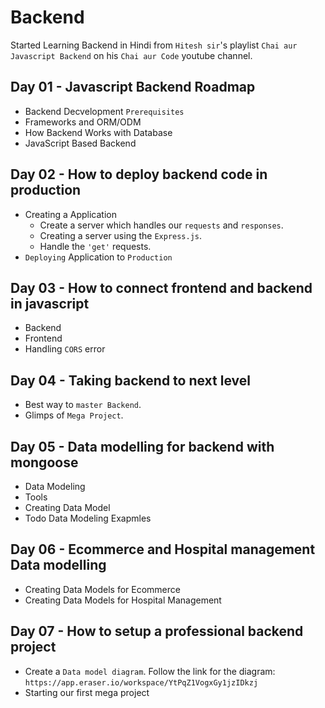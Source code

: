 # Backend

Started Learning Backend in Hindi from `Hitesh sir`'s playlist `Chai aur Javascript Backend` on his `Chai aur Code` youtube channel.

## Day 01 - Javascript Backend Roadmap

* Backend Decvelopment `Prerequisites`
* Frameworks and ORM/ODM
* How Backend Works with Database
* JavaScript Based Backend

## Day 02 - How to deploy backend code in production

* Creating a Application
    - Create a server which handles our `requests` and `responses`.
    - Creating a server using the `Express.js`.
    - Handle the `'get'` requests.
* `Deploying` Application to `Production`

## Day 03 - How to connect frontend and backend in javascript

* Backend
* Frontend
* Handling `CORS` error

## Day 04 - Taking backend to next level

* Best way to `master Backend`.
* Glimps of `Mega Project`.

## Day 05 - Data modelling for backend with mongoose

* Data Modeling
* Tools
* Creating Data Model
* Todo Data Modeling Exapmles

## Day 06 - Ecommerce and Hospital management Data modelling

* Creating Data Models for Ecommerce 
* Creating Data Models for Hospital Management

## Day 07 - How to setup a professional backend project

- Create a `Data model diagram`. Follow the link for the diagram: `https://app.eraser.io/workspace/YtPqZ1VogxGy1jzIDkzj`
- Starting our first mega project